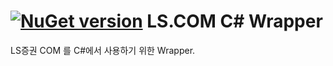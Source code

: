 # [![NuGet version](https://badge.fury.io/nu/LS.XACom.png)](https://badge.fury.io/nu/LS.XACom) LS.COM C# Wrapper

LS증권 COM 를 C#에서 사용하기 위한 Wrapper.
